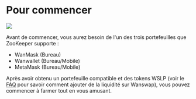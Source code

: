# Pour commencer

![](/availableon.png)

Avant de commencer, vous aurez besoin de l'un des trois portefeuilles que ZooKeeper supporte :

*   WanMask (Bureau)
*   Wanwallet (Bureau/Mobile)
*   MetaMask (Bureau/Mobile)

Après avoir obtenu un portefeuille compatible et des tokens WSLP (voir le [FAQ](/faq#how-to-add-liquidity) pour savoir comment ajouter de la liquidité sur Wanswap), vous pouvez commencer à farmer tout en vous amusant.
